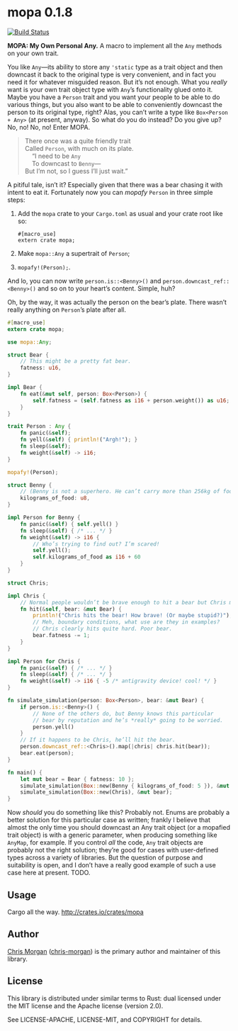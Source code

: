 mopa 0.1.8
==========

[![Build Status](https://travis-ci.org/chris-morgan/mopa.svg?branch=master)](https://travis-ci.org/chris-morgan/mopa)

<!-- The rest of this section comes straight from the crate docs from the source. -->

**MOPA: My Own Personal Any.** A macro to implement all the `Any` methods on your own trait.

You like `Any`—its ability to store any `'static` type as a trait object and then downcast it
back to the original type is very convenient, and in fact you need it for whatever misguided
reason. But it’s not enough. What you *really* want is your own trait object type with `Any`’s
functionality glued onto it. Maybe you have a `Person` trait and you want your people to be
able to do various things, but you also want to be able to conveniently downcast the person to
its original type, right? Alas, you can’t write a type like `Box<Person + Any>` (at present,
anyway). So what do you do instead? Do you give up? No, no! No, no! Enter MOPA.

> There once was a quite friendly trait  
> Called `Person`, with much on its plate.  
>     “I need to be `Any`  
>     To downcast to `Benny`—  
> But I’m not, so I guess I’ll just wait.”

A pitiful tale, isn’t it? Especially given that there was a bear chasing it with intent to eat
it. Fortunately now you can *mopafy* `Person` in three simple steps:

1. Add the `mopa` crate to your `Cargo.toml` as usual and your crate root like so:

   ```rust,ignore
   #[macro_use]
   extern crate mopa;
   ```

2. Make `mopa::Any` a supertrait of `Person`;

3. `mopafy!(Person);`.

And lo, you can now write `person.is::<Benny>()` and `person.downcast_ref::<Benny>()` and so on
to your heart’s content. Simple, huh?

Oh, by the way, it was actually the person on the bear’s plate. There wasn’t really anything on
`Person`’s plate after all.

```rust
#[macro_use]
extern crate mopa;

use mopa::Any;

struct Bear {
    // This might be a pretty fat bear.
    fatness: u16,
}

impl Bear {
    fn eat(&mut self, person: Box<Person>) {
        self.fatness = (self.fatness as i16 + person.weight()) as u16;
    }
}

trait Person : Any {
    fn panic(&self);
    fn yell(&self) { println!("Argh!"); }
    fn sleep(&self);
    fn weight(&self) -> i16;
}

mopafy!(Person);

struct Benny {
    // (Benny is not a superhero. He can’t carry more than 256kg of food at once.)
    kilograms_of_food: u8,
}

impl Person for Benny {
    fn panic(&self) { self.yell() }
    fn sleep(&self) { /* ... */ }
    fn weight(&self) -> i16 {
        // Who’s trying to find out? I’m scared!
        self.yell();
        self.kilograms_of_food as i16 + 60
    }
}

struct Chris;

impl Chris {
    // Normal people wouldn’t be brave enough to hit a bear but Chris might.
    fn hit(&self, bear: &mut Bear) {
        println!("Chris hits the bear! How brave! (Or maybe stupid?)");
        // Meh, boundary conditions, what use are they in examples?
        // Chris clearly hits quite hard. Poor bear.
        bear.fatness -= 1;
    }
}

impl Person for Chris {
    fn panic(&self) { /* ... */ }
    fn sleep(&self) { /* ... */ }
    fn weight(&self) -> i16 { -5 /* antigravity device! cool! */ }
}

fn simulate_simulation(person: Box<Person>, bear: &mut Bear) {
    if person.is::<Benny>() {
        // None of the others do, but Benny knows this particular
        // bear by reputation and he’s *really* going to be worried.
        person.yell()
    }
    // If it happens to be Chris, he’ll hit the bear.
    person.downcast_ref::<Chris>().map(|chris| chris.hit(bear));
    bear.eat(person);
}

fn main() {
    let mut bear = Bear { fatness: 10 };
    simulate_simulation(Box::new(Benny { kilograms_of_food: 5 }), &mut bear);
    simulate_simulation(Box::new(Chris), &mut bear);
}
```

Now *should* you do something like this? Probably not. Enums are probably a better solution for
this particular case as written; frankly I believe that almost the only time you should
downcast an Any trait object (or a mopafied trait object) is with a generic parameter, when
producing something like `AnyMap`, for example. If you control *all* the code, `Any` trait
objects are probably not the right solution; they’re good for cases with user-defined
types across a variety of libraries. But the question of purpose and suitability is open, and I
don’t have a really good example of such a use case here at present. TODO.

Usage
-----

Cargo all the way. http://crates.io/crates/mopa

Author
------

[Chris Morgan](http://chrismorgan.info/) ([chris-morgan](https://github.com/chris-morgan)) is the primary author and maintainer of this library.

License
-------

This library is distributed under similar terms to Rust: dual licensed under the MIT license and the Apache license (version 2.0).

See LICENSE-APACHE, LICENSE-MIT, and COPYRIGHT for details.
